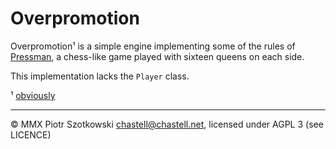 Overpromotion
=============

Overpromotion¹ is a simple engine implementing some of the rules of [Pressman](http://www.youtube.com/watch?v=9iIG2vgLMyQ), a chess-like game played with sixteen queens on each side.

This implementation lacks the `Player` class.

¹ [obviously](http://en.wikipedia.org/wiki/Promotion_%28chess%29#Underpromotion)

---

© MMX Piotr Szotkowski <chastell@chastell.net>, licensed under AGPL 3 (see LICENCE)
